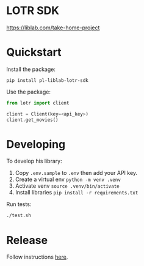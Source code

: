# LOTR SDK

https://liblab.com/take-home-project

# Quickstart

Install the package:

```
pip install pl-liblab-lotr-sdk
```

Use the package:

```python
from lotr import client

client = Client(key=<api_key>)
client.get_movies()
```


# Developing

To develop his library:

1. Copy `.env.sample` to `.env` then add your API key.
2. Create a virtual env `python -m venv .venv`
3. Activate venv `source .venv/bin/activate`
4. Install libraries `pip install -r requirements.txt`

Run tests:
```bash
./test.sh
```

# Release

Follow instructions [here](https://packaging.python.org/en/latest/tutorials/packaging-projects/).
